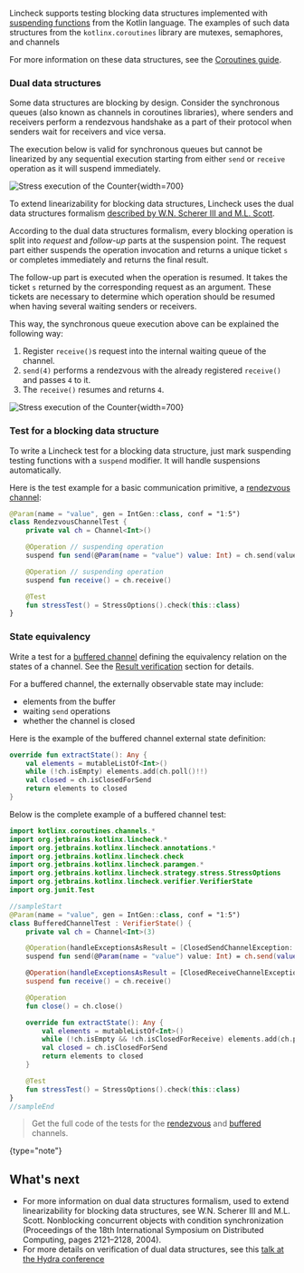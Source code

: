 [//]: # (title: Testing blocking data structures)

Lincheck supports testing blocking data structures implemented with [suspending functions](https://github.com/Kotlin/KEEP/blob/master/proposals/coroutines.md#coroutines-overview)
from the Kotlin language. The examples of such data structures from the `kotlinx.coroutines` library are mutexes, semaphores, and channels

For more information on these data structures, see the [Coroutines guide](https://kotlinlang.org/docs/reference/coroutines/coroutines-guide.html).

### Dual data structures

Some data structures are blocking by design. Consider the synchronous queues (also known as channels in coroutines libraries),
where senders and receivers perform a rendezvous handshake as a part of their protocol when senders wait for receivers
and vice versa.

The execution below is valid for synchronous queues but cannot be linearized by any sequential execution starting from
either `send` or `receive` operation as it will suspend immediately.

![Stress execution of the Counter](channel.png){width=700}

To extend linearizability for blocking data structures, Lincheck uses the dual data structures formalism [described by W.N. Scherer III and M.L. Scott](#what-s-next).

According to the dual data structures formalism, every blocking operation is split into _request_ and _follow-up_ parts
at the suspension point. The request part either suspends the operation invocation and returns a unique ticket `s` or
completes immediately and returns the final result.

The follow-up part is executed when the operation is resumed. It takes the ticket `s` returned by the corresponding
request as an argument. These tickets are necessary to determine which operation should be resumed when having several
waiting senders or receivers.

This way, the synchronous queue execution above can be explained the following way:

1. Register `receive()`s request into the internal waiting queue of the channel.
2. `send(4)` performs a rendezvous with the already registered `receive()` and passes `4` to it.
3. The `receive()` resumes and returns `4`.

![Stress execution of the Counter](dual_ds.png){width=700}

### Test for a blocking data structure

To write a Lincheck test for a blocking data structure, just mark suspending testing functions with a `suspend` modifier.
It will handle suspensions automatically.

Here is the test example for a basic communication primitive, a [rendezvous channel](https://kotlin.github.io/kotlinx.coroutines/kotlinx-coroutines-core/kotlinx.coroutines.channels/-channel/index.html):

```kotlin
@Param(name = "value", gen = IntGen::class, conf = "1:5")
class RendezvousChannelTest {
    private val ch = Channel<Int>()

    @Operation // suspending operation
    suspend fun send(@Param(name = "value") value: Int) = ch.send(value)

    @Operation // suspending operation
    suspend fun receive() = ch.receive()

    @Test
    fun stressTest() = StressOptions().check(this::class)
}
```

### State equivalency

Write a test for a [buffered channel](https://kotlin.github.io/kotlinx.coroutines/kotlinx-coroutines-core/kotlinx.coroutines.channels/-channel/index.html)
defining the equivalency relation on the states of a channel.
See the [Result verification](verification.md) section for details.

For a buffered channel, the externally observable state may include:
* elements from the buffer
* waiting `send` operations
* whether the channel is closed

Here is the example of the buffered channel external state definition:

```kotlin
override fun extractState(): Any {
    val elements = mutableListOf<Int>()
    while (!ch.isEmpty) elements.add(ch.poll()!!)
    val closed = ch.isClosedForSend
    return elements to closed
}
```

Below is the complete example of a buffered channel test:

```kotlin
import kotlinx.coroutines.channels.*
import org.jetbrains.kotlinx.lincheck.*
import org.jetbrains.kotlinx.lincheck.annotations.*
import org.jetbrains.kotlinx.lincheck.check
import org.jetbrains.kotlinx.lincheck.paramgen.*
import org.jetbrains.kotlinx.lincheck.strategy.stress.StressOptions
import org.jetbrains.kotlinx.lincheck.verifier.VerifierState
import org.junit.Test

//sampleStart
@Param(name = "value", gen = IntGen::class, conf = "1:5")
class BufferedChannelTest : VerifierState() {
    private val ch = Channel<Int>(3)

    @Operation(handleExceptionsAsResult = [ClosedSendChannelException::class])
    suspend fun send(@Param(name = "value") value: Int) = ch.send(value)

    @Operation(handleExceptionsAsResult = [ClosedReceiveChannelException::class])
    suspend fun receive() = ch.receive()

    @Operation
    fun close() = ch.close()

    override fun extractState(): Any {
        val elements = mutableListOf<Int>()
        while (!ch.isEmpty && !ch.isClosedForReceive) elements.add(ch.poll()!!)
        val closed = ch.isClosedForSend
        return elements to closed
    }

    @Test
    fun stressTest() = StressOptions().check(this::class)
}
//sampleEnd
```

>Get the full code of the tests for the [rendezvous](https://github.com/Kotlin/kotlinx-lincheck/blob/guide/src/jvm/test/org/jetbrains/kotlinx/lincheck/test/guide/RendezvousChannelTest.kt)
> and [buffered](https://github.com/Kotlin/kotlinx-lincheck/blob/guide/src/jvm/test/org/jetbrains/kotlinx/lincheck/test/guide/BufferedChannelTest.kt) channels.
>
{type="note"}

## What's next

* For more information on dual data structures formalism, used to extend linearizability for blocking data structures, see
  W.N. Scherer III and M.L. Scott. Nonblocking concurrent objects with condition synchronization (Proceedings of the 18th
  International Symposium on Distributed Computing, pages 2121–2128, 2004).
* For more details on verification of dual data structures, see this [talk at the Hydra conference](https://nkoval.com/talks/#lincheck-hydra-2019)